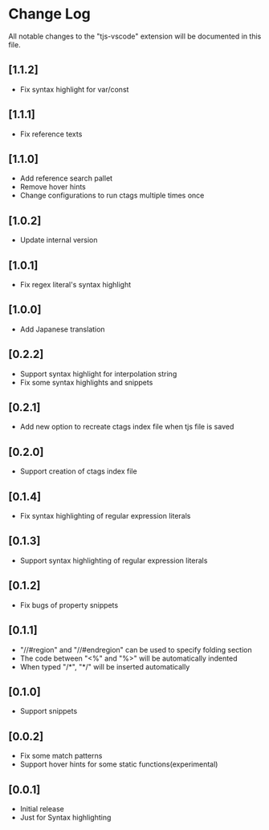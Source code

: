 # Change Log
All notable changes to the "tjs-vscode" extension will be documented in this file.

## [1.1.2]
- Fix syntax highlight for var/const

## [1.1.1]
- Fix reference texts

## [1.1.0]
- Add reference search pallet
- Remove hover hints
- Change configurations to run ctags multiple times once

## [1.0.2]
- Update internal version

## [1.0.1]
- Fix regex literal's syntax highlight

## [1.0.0]
- Add Japanese translation

## [0.2.2]
- Support syntax highlight for interpolation string
- Fix some syntax highlights and snippets

## [0.2.1]
- Add new option to recreate ctags index file when tjs file is saved

## [0.2.0]
- Support creation of ctags index file

## [0.1.4]
- Fix syntax highlighting of regular expression literals

## [0.1.3]
- Support syntax highlighting of regular expression literals

## [0.1.2]
- Fix bugs of property snippets

## [0.1.1]
- "//#region" and "//#endregion" can be used to specify folding section
- The code between "<%" and "%>" will be automatically indented
- When typed "/\*", "\*/" will be inserted automatically

## [0.1.0]
- Support snippets

## [0.0.2]
- Fix some match patterns
- Support hover hints for some static functions(experimental)

## [0.0.1]
- Initial release
- Just for Syntax highlighting
